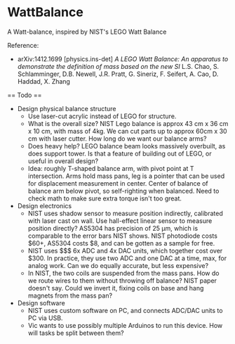 WattBalance
===========

A Watt-balance, inspired by NIST's LEGO Watt Balance

Reference:

* arXiv:1412.1699 [physics.ins-det]
*A LEGO Watt Balance: An apparatus to demonstrate the definition of mass based on the new SI*
L.S. Chao, S. Schlamminger, D.B. Newell, J.R. Pratt, G. Sineriz, F. Seifert, A. Cao, D. Haddad, X. Zhang

== Todo ==

* Design physical balance structure
	* Use laser-cut acrylic instead of LEGO for structure.
	* What is the overall size? NIST Lego balance is approx 43 cm x 36 cm x 10 cm, with mass of 4kg. We can cut parts up to approx 60cm x 30 cm with laser cutter. How long do we want our balance arms?
	* Does heavy help? LEGO balance beam looks massively overbuilt, as does support tower. Is that a feature of building out of LEGO, or useful in overall design?
	* Idea: roughly T-shaped balance arm, with pivot point at T intersection. Arms hold mass pans, leg is a pointer that can be used for displacement measurement in center. Center of balance of balance arm below pivot, so self-righting when balanced. Need to check math to make sure extra torque isn't too great.
* Design electronics
	* NIST uses shadow sensor to measure position indirectly, calibrated with laser cast on wall. Use hall-effect linear sensor to measure position directly? AS5304 has precision of 25 μm, which is comparable to the error bars NIST shows. NIST photodiode costs $60+, AS5304 costs $8, and can be gotten as a sample for free.
	* NIST uses $$$ 6x ADC and 4x DAC units, which together cost over $300. In practice, they use two ADC and one DAC at a time, max, for analog work. Can we do equally accurate, but less expensive?
	* In NIST, the two coils are suspended from the mass pans. How do we route wires to them without throwing off balance? NIST paper doesn't say. Could we invert it, fixing coils on base and hang magnets from the mass pan? 
* Design software
	* NIST uses custom software on PC, and connects ADC/DAC units to PC via USB. 
	* Vic wants to use possibly multiple Arduinos to run this device. How will tasks be split between them?


